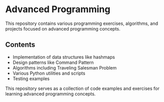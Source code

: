 # Advanced Programming

This repository contains various programming exercises, algorithms, and projects focused on advanced programming concepts.

## Contents

- Implementation of data structures like hashmaps
- Design patterns like Command Pattern
- Algorithms including Traveling Salesman Problem
- Various Python utilities and scripts
- Testing examples

This repository serves as a collection of code examples and exercises for learning advanced programming concepts. 